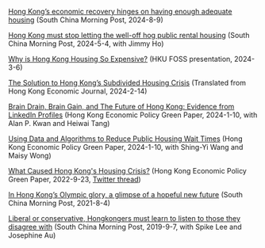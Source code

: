 [Hong Kong’s economic recovery hinges on having enough adequate housing](/pdf/Housing_Economy.pdf) (South China Morning Post, 2024-8-9) 

[Hong Kong must stop letting the well-off hog public rental housing](/pdf/welloff.pdf) (South China Morning Post, 2024-5-4, with Jimmy Ho) 

[Why is Hong Kong Housing So Expensive?](/pdf/HKU_FOSS.pdf) (HKU FOSS presentation, 2024-3-6) 

[The Solution to Hong Kong’s Subdivided Housing Crisis](/pdf/subdividedhouses.pdf)
 (Translated from Hong Kong Economic Journal, 2024-2-14)

[Brain Drain, Brain Gain, and The Future of Hong Kong: Evidence from LinkedIn Profiles](/pdf/Brain_Drain.pdf)
 (Hong Kong Economic Policy Green Paper, 2024-1-10, with Alan P. Kwan and Heiwai Tang)

[Using Data and Algorithms to Reduce Public Housing Wait Times](/pdf/Algorithm.pdf)
 (Hong Kong Economic Policy Green Paper, 2024-1-10, with Shing-Yi Wang and Maisy Wong)

[What Caused Hong Kong's Housing Crisis?](/pdf/Housing_Crisis.pdf)
 (Hong Kong Economic Policy Green Paper, 2022-9-23, [Twitter thread](https://twitter.com/mbwong/status/1574197778686742529))

[In Hong Kong’s Olympic glory, a glimpse of a hopeful new future](/pdf/Olympic_Hope.pdf) (South China Morning Post, 2021-8-4)

[Liberal or conservative, Hongkongers must learn to listen to those they disagree with](/pdf/Liberal_Conservative.pdf) (South China Morning Post, 2019-9-7, with Spike Lee and Josephine Au)
